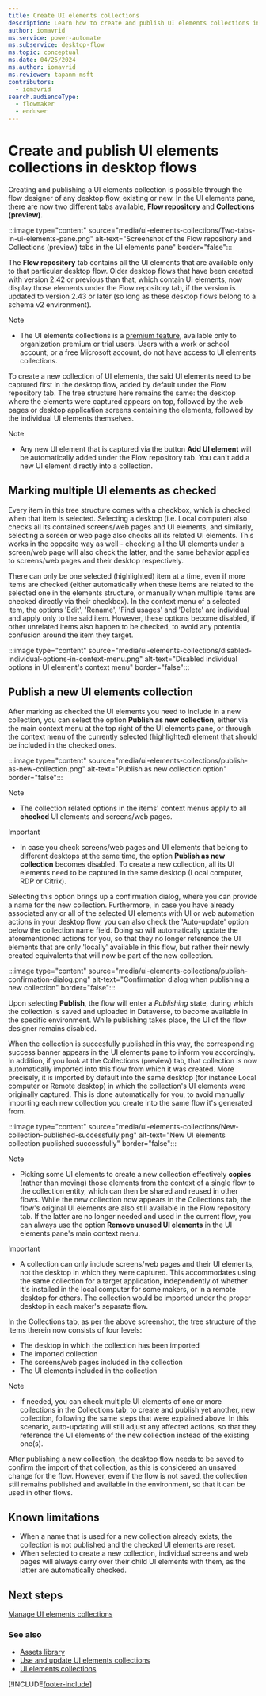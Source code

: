 ```yaml
---
title: Create UI elements collections 
description: Learn how to create and publish UI elements collections in Power Automate desktop flows.
author: iomavrid
ms.service: power-automate
ms.subservice: desktop-flow
ms.topic: conceptual
ms.date: 04/25/2024
ms.author: iomavrid
ms.reviewer: tapanm-msft
contributors:
  - iomavrid
search.audienceType: 
  - flowmaker
  - enduser
---
```


# Create and publish UI elements collections in desktop flows

Creating and publishing a UI elements collection is possible through the flow designer of any desktop flow, existing or new. In the UI elements pane, there are now two different tabs available, **Flow repository** and **Collections (preview)**.

:::image type="content" source="media/ui-elements-collections/Two-tabs-in-ui-elements-pane.png" alt-text="Screenshot of the Flow repository and Collections (preview) tabs in the UI elements pane" border="false":::

The **Flow repository** tab contains all the UI elements that are available only to that particular desktop flow. Older desktop flows that have been created with version 2.42 or previous than that, which contain UI elements, now display those elements under the Flow repository tab, if the version  is updated to version 2.43 or later (so long as these desktop flows belong to a schema v2 environment).

> [!NOTE]
> - The UI elements collections is a [premium feature](premium-features.md), available only to organization premium or trial users. Users with a work or school account, or a free Microsoft account, do not have access to UI elements collections.

To create a new collection of UI elements, the said UI elements need to be captured first in the desktop flow, added by default under the Flow repository tab. The tree structure here remains the same: the desktop where the elements were captured appears on top, followed by the web pages or desktop application screens containing the elements, followed by the individual UI elements themselves.

> [!NOTE]
> - Any new UI element that is captured via the button **Add UI element** will be automatically added under the Flow repository tab. You can't add a new UI element directly into a collection.

## Marking multiple UI elements as checked

Every item in this tree structure comes with a checkbox, which is checked when that item is selected. Selecting a desktop (i.e. Local computer) also checks all its contained screens/web pages and UI elements, and similarly, selecting a screen or web page also checks all its related UI elements. This works in the opposite way as well - checking all the UI elements under a screen/web page will also check the latter, and the same behavior applies to screens/web pages and their desktop respectively.

There can only be one selected (highlighted) item at a time, even if more items are checked (either automatically when these items are related to the selected one in the elements structure, or manually when multiple items are checked directly via their checkbox). In the context menu of a selected item, the options 'Edit', 'Rename', 'Find usages' and 'Delete' are individual and apply only to the said item. However, these options become disabled, if other unrelated items also happen to be checked, to avoid any potential confusion around the item they target.

:::image type="content" source="media/ui-elements-collections/disabled-individual-options-in-context-menu.png" alt-text="Disabled individual options in UI element's context menu" border="false":::

## Publish a new UI elements collection

After marking as checked the UI elements you need to include in a new collection, you can select the option **Publish as new collection**, either via the main context menu at the top right of the UI elements pane, or through the context menu of the currently selected (highlighted) element that should be included in the checked ones.

:::image type="content" source="media/ui-elements-collections/publish-as-new-collection.png" alt-text="Publish as new collection option" border="false":::

> [!NOTE]
> - The collection related options in the items' context menus apply to all **checked** UI elements and screens/web pages.

> [!IMPORTANT]
> - In case you check screens/web pages and UI elements that belong to different desktops at the same time, the option **Publish as new collection** becomes disabled. To create a new collection, all its UI elements need to be captured in the same desktop (Local computer, RDP or Citrix). 

Selecting this option brings up a confirmation dialog, where you can provide a name for the new collection. Furthermore, in case you have already associated any or all of the selected UI elements with UI or web automation actions in your desktop flow, you can also check the 'Auto-update' option below the collection name field. Doing so will automatically update the aforementioned actions for you, so that they no longer reference the UI elements that are only 'locally' available in this flow, but rather their newly created equivalents that will now be part of the new collection.

:::image type="content" source="media/ui-elements-collections/publish-confirmation-dialog.png" alt-text="Confirmation dialog when publishing a new collection" border="false":::

Upon selecting **Publish**, the flow will enter a *Publishing* state, during which the collection is saved and uploaded in Dataverse, to become available in the specific environment. While publishing takes place, the UI of the flow designer remains disabled.

When the collection is succesfully published in this way, the corresponding success banner appears in the UI elements pane to inform you accordingly. In addition, if you look at the Collections (preview) tab, that collection is now automatically imported into this flow from which it was created. More precisely, it is imported by default into the same desktop (for instance Local computer or Remote desktop) in which the collection's UI elements were originally captured. This is done automatically for you, to avoid manually importing each new collection you create into the same flow it's generated from.

:::image type="content" source="media/ui-elements-collections/New-collection-published-successfully.png" alt-text="New UI elements collection published successfully" border="false":::

> [!NOTE]
> - Picking some UI elements to create a new collection effectively **copies** (rather than moving) those elements from the context of a single flow to the collection entity, which can then be shared and reused in other flows. While the new collection now appears in the Collections tab, the flow's original UI elements are also still available in the Flow repository tab. If the latter are no longer needed and used in the current flow, you can always use the option **Remove unused UI elements** in the UI elements pane's main context menu.

> [!IMPORTANT]
> - A collection can only include screens/web pages and their UI elements, not the desktop in which they were captured. This accommodates using the same collection for a target application, independently of whether it's installed in the local computer for some makers, or in a remote desktop for others. The collection would be imported under the proper desktop in each maker's separate flow.

In the Collections tab, as per the above screenshot, the tree structure of the items therein now consists of four levels:
* The desktop in which the collection has been imported
* The imported collection
* The screens/web pages included in the collection
* The UI elements included in the collection

> [!NOTE]
> - If needed, you can check multiple UI elements of one or more collections in the Collections tab, to create and publish yet another, new collection, following the same steps that were explained above. In this scenario, auto-updating will still adjust any affected actions, so that they reference the UI elements of the new collection instead of the existing one(s).

After publishing a new collection, the desktop flow needs to be saved to confirm the import of that collection, as this is considered an unsaved change for the flow. However, even if the flow is not saved, the collection still remains published and available in the environment, so that it can be used in other flows.

## Known limitations

- When a name that is used for a new collection already exists, the collection is not published and the checked UI elements are reset.
- When selected to create a new collection, individual screens and web pages will always carry over their child UI elements with them, as the latter are automatically checked.

## Next steps

[Manage UI elements collections](manage-ui-elements-collections.md)

### See also

- [Assets library](assets-library.md)
- [Use and update UI elements collections](use-update-ui-elements-collections.md)
- [UI elements collections](ui-elements-collections.md)

[!INCLUDE[footer-include](../includes/footer-banner.md)]
